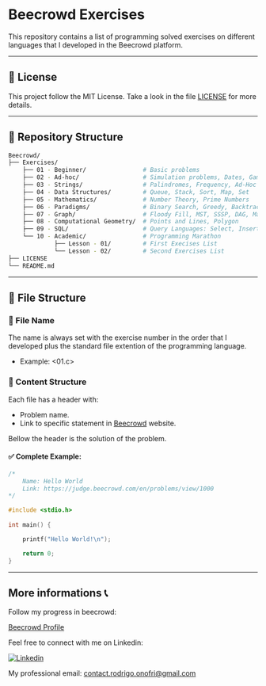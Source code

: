 # Beecrowd Exercises

This repository contains a list of programming solved exercises on different languages that I developed in the Beecrowd platform.

--- 
## 📝 License

This project follow the MIT License. Take a look in the file [LICENSE](LICENSE) for more details.

---

## 📂 Repository Structure

```bash
Beecrowd/
├── Exercises/   
    ├── 01 - Beginner/                # Basic problems 
    ├── 02 - Ad-hoc/                  # Simulation problems, Dates, Games 
    ├── 03 - Strings/                 # Palindromes, Frequency, Ad-Hoc
    ├── 04 - Data Structures/         # Queue, Stack, Sort, Map, Set
    ├── 05 - Mathematics/             # Number Theory, Prime Numbers
    ├── 06 - Paradigms/               # Binary Search, Greedy, Backtracking
    ├── 07 - Graph/                   # Floody Fill, MST, SSSP, DAG, Maximum Flow
    ├── 08 - Computational Geometry/  # Points and Lines, Polygon
    ├── 09 - SQL/                     # Query Languages: Select, Insert, Update, Create
    └── 10 - Academic/                # Programming Marathon
             ├── Lesson - 01/         # First Execises List
             └── Lesson - 02/         # Second Exercises List
├── LICENSE
└── README.md
```

--- 

## 📄 File Structure
### 📌 File Name

The name is always set with the exercise number in the order that I developed plus the standard file extention of the programming language.
- Example: <01.c> 

### 📌 Content Structure

Each file has a header with:

- Problem name.
- Link to specific statement in [Beecrowd](https://www.beecrowd.com.br/) website.

Bellow the header is the solution of the problem.

#### ✅ Complete Example:

```1000.c
/*
    Name: Hello World
    Link: https://judge.beecrowd.com/en/problems/view/1000
*/

#include <stdio.h>
 
int main() {

    printf("Hello World!\n");

    return 0;
}
```

--- 

## More informations 📞 

Follow my progress in beecrowd:

[Beecrowd Profile](https://judge.beecrowd.com/en/profile/1070783)

Feel free to connect with me on Linkedin:

[![Linkedin](https://img.shields.io/badge/LinkedIn-0077B5?style=for-the-badge&logo=linkedin&logoColor=white)](https://www.linkedin.com/in/Rodrigo-Onofri)

My professional email: contact.rodrigo.onofri@gmail.com
